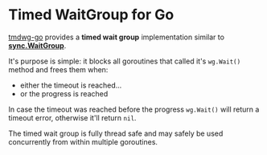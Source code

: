 # Timed WaitGroup for Go

[tmdwg-go](https://github.com/qbeon/tmdwg-go) provides a **timed wait group** implementation similar to **[sync.WaitGroup](https://golang.org/pkg/sync/#WaitGroup)**.

It's purpose is simple: it blocks all goroutines that called it's `wg.Wait()` method and frees them when:
- either the timeout is reached...
- or the progress is reached

In case the timeout was reached before the progress `wg.Wait()` will return a timeout error, otherwise it'll return `nil`.

The timed wait group is fully thread safe and may safely be used concurrently from within multiple goroutines.
